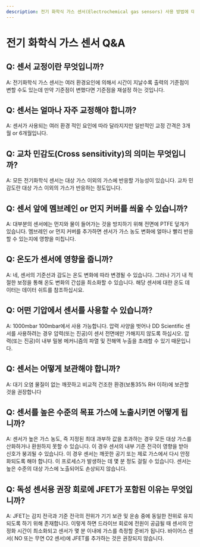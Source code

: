 ```yaml
---
description: 전기 화학식 가스 센서(Electrochemical gas sensors) 사용 방법에 대한 Questions & Answers
---
```


# 전기 화학식 가스 센서 Q\&A

## **Q: 센서 교정이란 무엇입니까?**

A: 전기화학식 가스 센서는 여러 환경요인에 의해서 시간이 지날수록 출력의 기준점이 변할 수도 있는데 만약 기준점이 변했다면 기준점을 재설정 하는 것입니다.

## **Q: 센서는 얼마나 자주 교정해야 합니까?**

A: 센서가 사용되는 여러 환경 적인 요인에 따라 달라지지만 일반적인 교정 간격은 3개월 or 6개월입니다.

## **Q: 교차 민감도(Cross sensitivity)의 의미는 무엇입니까?**

A: 모든 전기화학식 센서는 대상 가스 이외의 가스에 반응할 가능성이 있습니다. 교차 민감도란 대상 가스 이외의 가스가 반응하는 정도입니다.

## **Q: 센서 앞에 멤브레인 or 먼지 커버를 씌울 수 있습니까?**

A: 대부분의 센서에는 먼지와 물이 들어가는 것을 방지하기 위해 전면에 PTFE 덮개가 있습니다. 멤브레인 or 먼지 커버를 추가하면 센서가 가스 농도 변화에 얼마나 빨리 반응할 수 있는지에 영향을 미칩니다.

## **Q: 온도가 센서에 영향을 줍니까?**

A: 네, 센서의 기준선과 감도는 온도 변화에 따라 변경될 수 있습니다. 그러나 기기 내 적절한 보정을 통해 온도 변화의 간섭을 최소화할 수 있습니다. 해당 센서에 대한 온도 데이터는 데이터 쉬트를 참조하십시요.

## **Q: 어떤 기압에서 센서를 사용할 수 있습니까?**

A: 1000mbar 100mbar에서 사용 가능합니다. 압력 사양을 벗어나 DD Scientific 센서를 사용하려는 경우 압력(또는 진공)이 센서 전면에만 가해지지 않도록 하십시오. 압력(또는 진공)이 내부 밀봉 메커니즘의 파열 및 전해액 누출을 초래할 수 있기 때문입니다.

## **Q: 센서는 어떻게 보관해야 합니까?**

A: 대기 오염 물질이 없는 깨끗하고 비교적 건조한 환경(보통35% RH 이하)에 보관할 것을 권장합니다

## **Q: 센서를 높은 수준의 목표 가스에 노출시키면 어떻게 됩니까?**

A: 센서가 높은 가스 농도, 즉 지정된 최대 과부하 값을 초과하는 경우 모든 대상 가스를 산화하거나 환원하지 못할 수 있습니다. 이 경우 센서의 내부 기준 전극이 영향을 받아 신호가 붕괴될 수 있습니다. 이 경우 센서는 깨끗한 공기 또는 제로 가스에서 다시 안정화되도록 해야 합니다. 이 프로세스가 발생하는 데 몇 분 정도 걸릴 수 있습니다. 센서는 높은 수준의 대상 가스에 노출되어도 손상되지 않습니다.

## **Q: 독성 센서용 권장 회로에 JFET가 포함된 이유는 무엇입니까?**

A: JFET는 감지 전극과 기준 전극의 전위가 기기 보관 및 운송 중에 동일한 전위로 유지되도록 하기 위해 존재합니다. 이렇게 하면 드라이브 회로에 전원이 공급될 때 센서의 안정화 시간이 최소화되고 센서가 몇 분 이내에 가스를 측정할 준비가 됩니다. 바이어스 센서( NO 또는 무연 O2 센서)에 JFET를 추가하는 것은 권장되지 않습니다.
